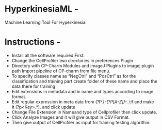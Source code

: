 # HyperkinesiaML - 
Machine Learning Tool For Hyperkinesia
# Instructions - 
- Install all the software required First.
- Change the CellProfiler two directories in preferences Plugin 
- Directory with CP-Charm Modules and ImageJ Plugins to imagej plugin path Import pipeline of CP-charm from file menu.
- To specify classes name as “NegCtrl” and “PosCtrl” as for the classification and training part create folder of these name and place the data there for training 
- Edit extensions in metadata and in name and types according to image format. 
- Edit regular expression in meta data from (?P<Key>.*)-(?P<HoldOut>[A-Z])-.*.tif  and make it (?p&lt;Key&gt;.*).<image Format> and click update
- Change File Extension in Nameand type of Cellprofiler then click update. 
- Click Analyze Images and it will give output in CSV Format. 
- Then give output of CellProfiler as input for training testing algorithm.
